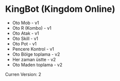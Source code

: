 # KingBot (Kingdom Online)

- Oto Mob - v1
- Oto R (Kombo) - v1
- Oto Atak - v1
- Oto Skill - v1
- Oto Pot - v1
- Pencere Kontrol - v1
- Oto Bölge toplama - v2
- Her zaman üstte - v2
- Oto Maden toplama - v2

Curren Version: 2
